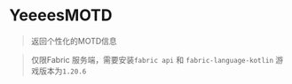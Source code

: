# YeeeesMOTD

> 返回个性化的MOTD信息

> 仅限Fabric 服务端，需要安装`fabric api` 和 `fabric-language-kotlin` 游戏版本为`1.20.6`